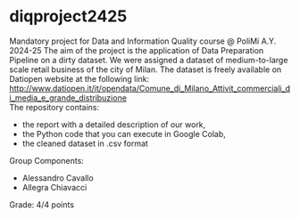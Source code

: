 # diqproject2425
Mandatory project for Data and Information Quality course @ PoliMi A.Y. 2024-25
The aim of the project is the application of Data Preparation Pipeline on a dirty dataset. We were assigned a dataset of medium-to-large scale retail business of the city of Milan. The dataset is freely available on Datiopen website at the following link: http://www.datiopen.it/it/opendata/Comune_di_Milano_Attivit_commerciali_di_media_e_grande_distribuzione                        
The repository contains: 
- the report with a detailed description of our work, 
- the Python code that you can execute in Google Colab,
- the cleaned dataset in .csv format

Group Components:                                              
- Alessandro Cavallo
- Allegra Chiavacci

Grade: 4/4 points                               

